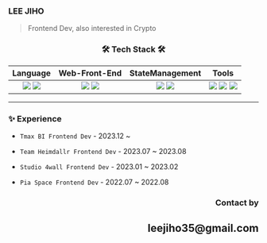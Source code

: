 ### LEE JIHO

> Frontend Dev, also interested in Crypto

<div align="center">
  <h3> 🛠️ Tech Stack 🛠️ </h3>
</div>

<div align="center">
 
|Language|Web-Front-End|StateManagement|Tools|
|:---:|:---:|:---:|:---:|   
|<img src="https://img.shields.io/badge/JavaScript-F7DF1E?style=flat-square&logo=javascript&logoColor=black"/> <img src="https://img.shields.io/badge/TypeScript-3178C6?style=flat-square&logo=TypeScript&logoColor=black"/>| <img src="https://img.shields.io/badge/React-61DAFB?style=flat-square&logo=React&logoColor=black"/> <img src="https://img.shields.io/badge/Next.js-black?style=flat-square&logo=next.js&logoColor=white"/>|<img src="https://img.shields.io/badge/Recoil-blue?style=flat-square&logoColor=white"/> <img src="https://img.shields.io/badge/Redux-764ABC?style=flat-square&logo=redux&logoColor=white"/>|<img src="https://img.shields.io/badge/Slack-4a154b?style=flat-square&logo=Slack&logoColor=white"/> <img src="https://img.shields.io/badge/Notion-black?style=flat-square&logo=Notion&logoColor=white"/> <img src="https://img.shields.io/badge/Figma-a259ff?style=flat-square&logo=Figma&logoColor=white"/>

--- 
  

</div>

  ### ✨ Experience

- `Tmax BI Frontend Dev` - 2023.12 ~
- `Team Heimdallr Frontend Dev` - 2023.07 ~ 2023.08
- `Studio 4wall Frontend Dev` - 2023.01 ~ 2023.02
- `Pia Space Frontend Dev` - 2022.07 ~ 2022.08

  </div>

<div align="right">
  
  <h3>Contact by</h3>
  <h2>leejiho35@gmail.com</h2>
  </div>
  
